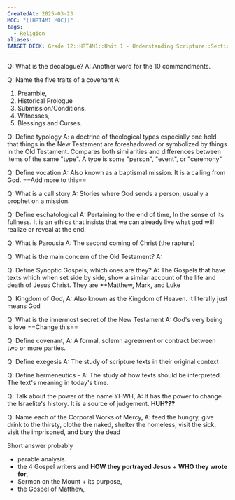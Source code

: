 ```yaml
---
CreatedAt: 2025-03-23
MOC: "[[HRT4M1 MOC]]"
tags:
  - Religion
aliases: 
TARGET DECK: Grade 12::HRT4M1::Unit 1 - Understanding Scripture::Section 2-3
---
```

Q: What is the decalogue?
A: Another word for the 10 commandments.
<!--ID: 1743694470914-->


Q: Name the five traits of a covenant
A: 
1. Preamble, 
2. Historical Prologue
3. Submission/Conditions, 
4. Witnesses, 
5. Blessings and Curses.
<!--ID: 1743694470924-->


Q: Define typology
A: a doctrine of theological types especially one hold that things in the New Testament are foreshadowed or symbolized by things in the Old Testament. Compares both similarities and differences between items of the same "type". A type is some "person", "event", or "ceremony"
<!--ID: 1743694470931-->


Q: Define vocation 
A: Also known as a baptismal mission. It is a calling from God. ==Add more to this==
<!--ID: 1743694470936-->


Q: What is a call story 
A: Stories where God sends a person, usually a prophet on a mission. 
<!--ID: 1743694470940-->


Q: Define eschatological 
A: Pertaining to the end of time, In the sense of its fullness. It is an ethics that insists that we can already live what god will realize or reveal at the end.
<!--ID: 1743694470946-->


Q: What is Parousia 
A: The second coming of Christ (the rapture)

Q: What is the main concern of the Old Testament?
A:

Q: Define Synoptic Gospels, which ones are they?
A: The Gospels that have texts which when set side by side, show a similar account of the life and death of Jesus Christ. They are **Matthew, Mark, and Luke
<!--ID: 1743694470951-->



Q: Kingdom of God, 
A: Also known as the Kingdom of Heaven. It literally just means God
<!--ID: 1743694470957-->


Q: What is the innermost secret of the New Testament
A: God's very being is love ==Change this== 
<!--ID: 1743694470963-->


Q: Define covenant, 
A: A formal, solemn agreement or contract between two or more parties. 
<!--ID: 1743694470968-->


Q: Define exegesis 
A: The study of scripture texts in their original context
<!--ID: 1743694470974-->


Q: Define hermeneutics - 
A: The study of how texts should be interpreted. The text's meaning in today's time.
<!--ID: 1743694470980-->


Q: Talk about the power of the name YHWH,
A: It has the power to change the Israelite's history. It is a source of judgement. **HUH???**
<!--ID: 1743694470984-->


Q: Name each of the Corporal Works of Mercy,
A: feed the hungry, give drink to the thirsty, clothe the naked, shelter the homeless, visit the sick, visit the imprisoned, and bury the dead
<!--ID: 1743694470989-->



Short answer probably
- parable analysis.
- the 4 Gospel writers and **HOW they portrayed Jesus** + **WHO they wrote for**,
- Sermon on the Mount + its purpose, 
- the Gospel of Matthew,